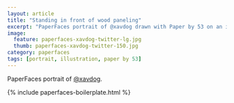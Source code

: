 ```yaml
---
layout: article
title: "Standing in front of wood paneling"
excerpt: "PaperFaces portrait of @xavdog drawn with Paper by 53 on an iPad."
image: 
  feature: paperfaces-xavdog-twitter-lg.jpg
  thumb: paperfaces-xavdog-twitter-150.jpg
category: paperfaces
tags: [portrait, illustration, paper by 53]
---
```


PaperFaces portrait of [@xavdog](http://twitter.com/xavdog).

{% include paperfaces-boilerplate.html %}
